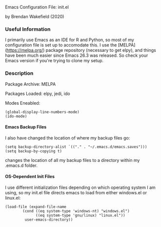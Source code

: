 Emacs Configuration File: init.el

by Brendan Wakefield (2020)

### Useful Information

I primarily use Emacs as an IDE for R and Python, so most of my
configuration file is set up to accomodate this. I use the [MELPA]
(https://melpa.org/) package repository (necessary to get elpy), and things have
been much easier since Emacs 26.3 was released. So check your Emacs version if
you're trying to clone my setup.

### Description

Package Archive: MELPA

Packages Loaded: elpy, jedi, ido

Modes Eneabled:
```
(global-display-line-numbers-mode)
(ido-mode)
```
#### Emacs Backup Files

I also have changed the location of where my backup files go:
```
(setq backup-directory-alist `(("." . "~/.emacs.d/emacs.saves")))
(setq backup-by-copying t)
```
changes the location of all my backup files to a directory within my
.emacs.d folder.

#### OS-Dependent Init Files

I use different initialization files depending on which operating system I am
using, so my init.el file directs emacs to load from either windows.el or
linux.el:
```
(load-file (expand-file-name
	    (cond ((eq system-type 'windows-nt) "windows.el")
	    	  ((eq system-type 'gnu/linux) "linux.el"))
	     user-emacs-directory))
```